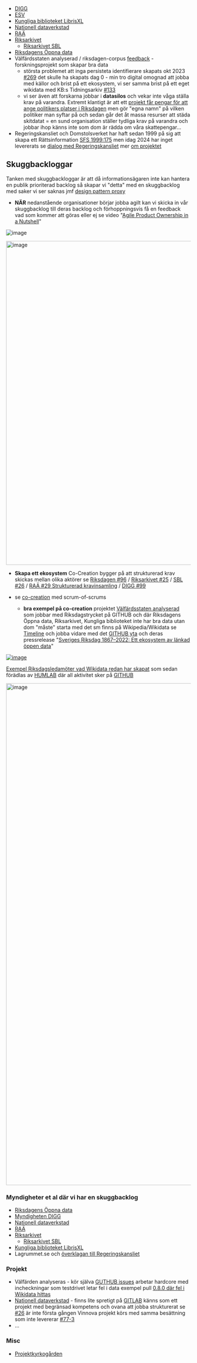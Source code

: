 * [DIGG](https://github.com/salgo60/DiggUptime/issues/47)
* [ESV](https://github.com/salgo60/ESV-skuggbacklog/issues/1)
* [Kungliga biblioteket LibrisXL](https://github.com/salgo60/spa2Commons/issues/15)
* [Nationell dataverkstad](https://github.com/salgo60/Anslagstavla/issues/3)
* [RAÄ](https://github.com/salgo60/SamlaLibris/issues/10)
* [Riksarkivet](https://github.com/salgo60/Svenskaforsamlingar/issues/2)
  * [Riksarkivet SBL](https://github.com/salgo60/Svenskaforsamlingar/issues/6)
* [Riksdagens Öppna data](https://github.com/salgo60/Wikidata_riksdagen-corpus/issues/50)
* Välfärdsstaten analyserad / riksdagen-corpus [feedback](https://github.com/salgo60/Wikidata_riksdagen-corpus/issues/164) - forskningsprojekt som skapar bra data
   * största problemet att inga persisteta identifierare skapats okt 2023 [#269](https://github.com/welfare-state-analytics/riksdagen-corpus/issues/269) det skulle ha skapats dag 0 - min tro digital omognad att jobba med källor och brist på ett ekosystem, vi ser samma brist på ett eget wikidata med KB:s Tidningsarkiv [#133](https://github.com/salgo60/Wikidata_riksdagen-corpus/issues/153)
   * vi ser även att forskarna jobbar i **datasilos** och vekar inte våga ställa krav på varandra. Extremt klantigt är att ett [projekt får pengar för att ange politikers platser i Riksdagen](https://github.com/welfare-state-analytics/riksdagen-corpus/issues/450#issuecomment-1904195910) men gör "egna namn" på vilken politiker man syftar på och sedan går det åt massa resurser att städa skitdatat = en sund organisation ställer tydliga krav på varandra och jobbar ihop känns inte som dom är rädda om våra skattepengar...
* Regeringskansliet och Domstolsverket har haft sedan 1999 på sig att skapa ett Rättsinformation [SFS 1999:175](https://www.riksdagen.se/sv/dokument-och-lagar/dokument/svensk-forfattningssamling/rattsinformationsforordning-1999175_sfs-1999-175/) men idag 2024 har inget levererats se [dialog med Regeringskansliet](https://github.com/salgo60/LagrummetLight/issues/5) mer [om projektet](https://github.com/salgo60/LagrummetLight)


## Skuggbackloggar

Tanken med skuggbackloggar är att då informationsägaren inte kan hantera en publik prioriterad backlog så skapar vi "detta" med en skuggbacklog med saker vi ser saknas jmf [design pattern proxy](https://refactoring.guru/design-patterns/proxy)

* **NÄR** nedanstående organisationer börjar jobba agilt kan vi skicka in vår skuggbacklog till deras backlog och förhoppningsvis få en feedback vad som kommer att göras eller ej se video "[Agile Product Ownership in a Nutshell](https://www.youtube.com/watch?v=502ILHjX9EE)"

 ![image](https://github.com/salgo60/Wikidata_riksdagen-corpus/assets/14206509/44e76a1b-ed61-49cf-8308-1d657c2aa826)

<img width="881" alt="image" src="https://github.com/salgo60/Wikidata_riksdagen-corpus/assets/14206509/cd755cd2-97f9-4da9-81c2-81aebd61c804">


* **Skapa ett ekosystem** Co-Creation bygger på att strukturerad krav skickas mellan olika aktörer se [Riksdagen #96](https://github.com/salgo60/Wikidata_riksdagen-corpus/issues/96) / [Riksarkivet #25](https://github.com/salgo60/Svenskaforsamlingar/issues/25) / [SBL #26](https://github.com/salgo60/Svenskaforsamlingar/issues/25) / [RAÄ #29 Strukturerad kravinsamling](https://github.com/salgo60/SamlaLibris/issues/29) / [DIGG #99](https://github.com/salgo60/DiggUptime/issues/99)

* se [co-creation](https://forum.jobtechdev.se/t/har-ni-input-till-varens-meetups/263/3?u=salgo60) med scrum-of-scrums
   * **bra exempel på co-creation** projektet [Välfärdsstaten analyserad](https://www.westac.se/en/) som jobbar med Riksdagstrycket på GITHUB och där Riksdagens Öppna data, Riksarkivet, Kungliga biblioteket inte har bra data utan dom "måste" starta med det sm finns på Wikipedia/Wikidata se [Timeline](https://js.histropedia.com/apps/query-timeline/index.html?q=SELECT%20distinct%20?person%20?personLabel%20(SAMPLE(?SPA)%20AS%20?SPA)%20%20(sample(?bild)%20AS%20?bild)%20%0A?birth%20?death%20?partyLabel%20WHERE%20%7B%0A%0A%20%20VALUES%20?member%20%7B%0A%20%20%20%20wd:Q33071890%20%0A%20%20%20%20wd:Q81531912%20%0A%20%20%20%20wd:Q82697153%20%0A%20%20%20%20wd:Q10655178%20%0A%20%20%7D%0A%20%20?person%20wdt:P39%20?member;%0A%20%20%20%20wdt:P1343%20?source.%0A%20%20?person%20p:P1343%20?pTva.%0A%20%20OPTIONAL%7B?person%20wdt:P102%20?party%7D%0A%20%20OPTIONAL%7B?person%20wdt:P569%20?birth%7D%0A%20%20OPTIONAL%7B?person%20wdt:P570%20?death%7D%0A%20%20OPTIONAL%20%7B?pTva%20ps:P1343%20wd:Q110346241.%0A%20%20?pTva%20prov:wasDerivedFrom%20%5B%20pr:P4819%20?SPAid%20%5D.%7D%0A%0A%20%20OPTIONAL%20%7B?person%20wdt:P18%20?bild%7D.%0A%20%0A%20%20BIND(URI(CONCAT(%22https://portrattarkiv.se/details/%22,?SPAid))%20AS%20?SPA)%0A%0A%20%20SERVICE%20wikibase:label%20%7B%20bd:serviceParam%20wikibase:language%20%22sv,en%22.%20%7D%0A%7D%20GROUP%20BY%20%20?person%20?personLabel%20%20?death%20?birth%20?partyLabel%0Aorder%20by%20?partyLabel&md=true&g=article&l=SPA&t=personLabel&s=birth&e=death&i=bild&d=0&c=partyLabel&f=partyLabel&v=t) och jobba vidare med det [GITHUB yta](https://github.com/welfare-state-analytics/riksdagen-corpus/issues?q=is%3Aissue+sort%3Aupdated-desc)  och deras pressrelease "[Sveriges Riksdag 1867–2022: Ett ekosystem av länkad öppen data](https://www.umu.se/nyheter/5-miljoner-till-forskning-om-lankad-parlamentariska-data_11678700)"

[![image](https://github.com/salgo60/Wikidata_riksdagen-corpus/assets/14206509/581fd162-a733-4acf-8ec7-614a16ad825c)](https://forum.jobtechdev.se/t/har-ni-input-till-varens-meetups/263/3?u=salgo60)

[Exempel Riksdagsledamöter vad Wikidata redan har skapat](https://js.histropedia.com/apps/query-timeline/index.html?q=SELECT%20distinct%20?person%20?personLabel%20(SAMPLE(?SPA)%20AS%20?SPA)%20%20(sample(?bild)%20AS%20?bild)%20%0A?birth%20?death%20?partyLabel%20WHERE%20%7B%0A%0A%20%20VALUES%20?member%20%7B%0A%20%20%20%20wd:Q33071890%20%0A%20%20%20%20wd:Q81531912%20%0A%20%20%20%20wd:Q82697153%20%0A%20%20%20%20wd:Q10655178%20%0A%20%20%7D%0A%20%20?person%20wdt:P39%20?member;%0A%20%20%20%20wdt:P1343%20?source.%0A%20%20?person%20p:P1343%20?pTva.%0A%20%20OPTIONAL%7B?person%20wdt:P102%20?party%7D%0A%20%20OPTIONAL%7B?person%20wdt:P569%20?birth%7D%0A%20%20OPTIONAL%7B?person%20wdt:P570%20?death%7D%0A%20%20OPTIONAL%20%7B?pTva%20ps:P1343%20wd:Q110346241.%0A%20%20?pTva%20prov:wasDerivedFrom%20%5B%20pr:P4819%20?SPAid%20%5D.%7D%0A%0A%20%20OPTIONAL%20%7B?person%20wdt:P18%20?bild%7D.%0A%20%0A%20%20BIND(URI(CONCAT(%22https://portrattarkiv.se/details/%22,?SPAid))%20AS%20?SPA)%0A%0A%20%20SERVICE%20wikibase:label%20%7B%20bd:serviceParam%20wikibase:language%20%22sv,en%22.%20%7D%0A%7D%20GROUP%20BY%20%20?person%20?personLabel%20%20?death%20?birth%20?partyLabel%0Aorder%20by%20?partyLabel&md=true&g=article&l=SPA&t=personLabel&s=birth&e=death&i=bild&d=0&c=partyLabel&f=partyLabel&v=t) som sedan förädlas av [HUMLAB](https://www.umu.se/nyheter/5-miljoner-till-forskning-om-lankad-parlamentariska-data_11678700) där all aktivitet sker på [GITHUB](https://github.com/welfare-state-analytics/riksdagen-corpus/issues?q=is%3Aissue+sort%3Aupdated-desc)

[<img width="1365" alt="image" src="https://github.com/salgo60/Wikidata_riksdagen-corpus/assets/14206509/ff321034-2d65-419f-98bf-e99e4dd46abd">](https://js.histropedia.com/apps/query-timeline/index.html?q=SELECT%20distinct%20?person%20?personLabel%20(SAMPLE(?SPA)%20AS%20?SPA)%20%20(sample(?bild)%20AS%20?bild)%20%0A?birth%20?death%20?partyLabel%20WHERE%20%7B%0A%0A%20%20VALUES%20?member%20%7B%0A%20%20%20%20wd:Q33071890%20%0A%20%20%20%20wd:Q81531912%20%0A%20%20%20%20wd:Q82697153%20%0A%20%20%20%20wd:Q10655178%20%0A%20%20%7D%0A%20%20?person%20wdt:P39%20?member;%0A%20%20%20%20wdt:P1343%20?source.%0A%20%20?person%20p:P1343%20?pTva.%0A%20%20OPTIONAL%7B?person%20wdt:P102%20?party%7D%0A%20%20OPTIONAL%7B?person%20wdt:P569%20?birth%7D%0A%20%20OPTIONAL%7B?person%20wdt:P570%20?death%7D%0A%20%20OPTIONAL%20%7B?pTva%20ps:P1343%20wd:Q110346241.%0A%20%20?pTva%20prov:wasDerivedFrom%20%5B%20pr:P4819%20?SPAid%20%5D.%7D%0A%0A%20%20OPTIONAL%20%7B?person%20wdt:P18%20?bild%7D.%0A%20%0A%20%20BIND(URI(CONCAT(%22https://portrattarkiv.se/details/%22,?SPAid))%20AS%20?SPA)%0A%0A%20%20SERVICE%20wikibase:label%20%7B%20bd:serviceParam%20wikibase:language%20%22sv,en%22.%20%7D%0A%7D%20GROUP%20BY%20%20?person%20?personLabel%20%20?death%20?birth%20?partyLabel%0Aorder%20by%20?partyLabel&md=true&g=article&l=SPA&t=personLabel&s=birth&e=death&i=bild&d=0&c=partyLabel&f=partyLabel&v=t)


### Myndigheter et al där vi har en skuggbacklog
* [Riksdagens Öppna data](https://github.com/salgo60/Wikidata_riksdagen-corpus/issues/50)
* [Myndigheten DIGG](https://github.com/salgo60/DiggUptime/issues/47)
* [Nationell dataverkstad](https://github.com/salgo60/Anslagstavla/issues/3)
* [RAÄ](https://github.com/salgo60/SamlaLibris/issues/10)
* [Riksarkivet](https://github.com/salgo60/Svenskaforsamlingar/issues/2)
  * [Riksarkivet SBL](https://github.com/salgo60/Svenskaforsamlingar/issues/6)
* [Kungliga biblioteket LibrisXL](https://github.com/salgo60/spa2Commons/issues/15)
* Lagrummet.se och [överklagan till Regeringskansliet](https://github.com/salgo60/LagrummetLight/issues/3)
### Projekt
* Välfärden analyseras - kör själva [GUTHUB issues](https://github.com/welfare-state-analytics/riksdagen-corpus/issues?q=is%3Aissue+) arbetar hardcore med incheckningar som testdrivet letar fel i data exempel pull [0.8.0 där fel i Wikidata hittas](https://github.com/welfare-state-analytics/riksdagen-corpus/pull/258#issuecomment-1495631051)
* [Nationell dataverkstad](https://github.com/salgo60/Anslagstavla/issues/3) - finns lite spretigt på [GITLAB](https://gitlab.com/groups/sarskilt-viktiga-datamangder/-/issues) känns som ett projekt med begränsad kompetens och ovana att jobba strukturerat se [#26](https://github.com/salgo60/Anslagstavla/issues/26) är inte första gången Vinnova projekt körs med samma besättning som inte levererar [#77-3](https://github.com/salgo60/DiggUptime/issues/77#issuecomment-1308500384)
* ...
### Misc
* [Projektkyrkogården](https://github.com/salgo60/DiggUptime/issues/77)
